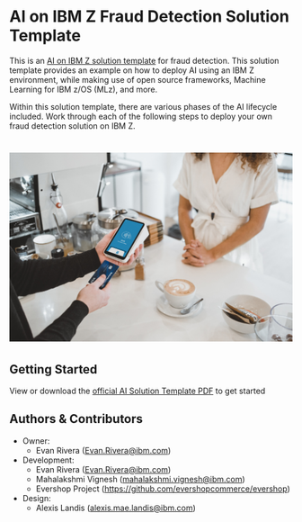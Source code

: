 # AI on IBM Z Fraud Detection Solution Template
This is an [AI on IBM Z solution template](https://ambitus.github.io/aionz-solution-templates/) for fraud detection. This solution template provides an example on how to deploy AI using an IBM Z environment, while making use of open source frameworks, Machine Learning for IBM z/OS (MLz), and more.

Within this solution template, there are various phases of the AI lifecycle included. Work through each of the following steps to deploy your own fraud detection solution on IBM Z.
# ![alt text](./imgs/clay-banks-c2a0TydMlAs-unsplash.jpg)

## Getting Started
View or download the [official AI Solution Template PDF](https://github.com/ambitus/aionz-st-fraud-detection/blob/main/ai_solution_template_fraud.pdf) to get started

## Authors & Contributors
- Owner:
    - Evan Rivera (Evan.Rivera@ibm.com)
- Development:
    - Evan Rivera (Evan.Rivera@ibm.com)
    - Mahalakshmi Vignesh (mahalakshmi.vignesh@ibm.com)
    - Evershop Project (https://github.com/evershopcommerce/evershop)
- Design:
    - Alexis Landis (alexis.mae.landis@ibm.com)